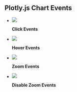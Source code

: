 ## Plotly.js Chart Events

<div class="grid cards" markdown>


-   [![](https://images.plot.ly/plotly-documentation/thumbnail/click.jpg)](click-events.md)

    **Click Events**


-   [![](https://images.plot.ly/plotly-documentation/thumbnail/hover.jpg)](hover-events.md)

    **Hover Events**



-   [![](https://images.plot.ly/plotly-documentation/thumbnail/zoom.jpg)](zoom-events.md)

    **Zoom Events**



-   [![](https://images.plot.ly/plotly-documentation/thumbnail/zoom.jpg)](disable-zoom.md)

    **Disable Zoom Events**


</div>